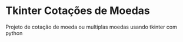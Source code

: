 # Tkinter Cotações de Moedas
 Projeto de cotação de moeda ou multiplas moedas usando tkinter com python
